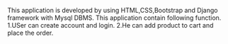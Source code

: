 This application is developed by using HTML,CSS,Bootstrap and Django framework with Mysql DBMS.
This application contain following function.
1.USer can create account and login.
2.He can add product to cart and place the order.
